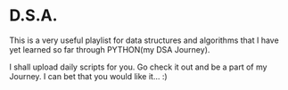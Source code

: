 # D.S.A.
This is a very useful playlist for data structures and algorithms that I have yet learned so far through PYTHON(my DSA Journey).   

I shall upload daily scripts for you. Go check it out and be a part of my Journey. I can bet that you would like it... :)
